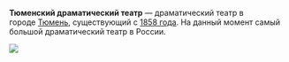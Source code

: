 **Тюменский драматический театр** — драматический театр в городе [Тюмень](https://ru.wikipedia.org/wiki/%D0%A2%D1%8E%D0%BC%D0%B5%D0%BD%D1%8C), существующий с [1858 года](https://ru.wikipedia.org/wiki/1858_%D0%B3%D0%BE%D0%B4_%D0%B2_%D1%82%D0%B5%D0%B0%D1%82%D1%80%D0%B5). На данный момент самый большой драматический театр в России.

![](https://upload.wikimedia.org/wikipedia/commons/c/c9/%D0%A2%D1%8E%D0%BC%D0%B5%D0%BD%D1%81%D0%BA%D0%B8%D0%B9_%D0%B4%D1%80%D0%B0%D0%BC%D1%82%D0%B5%D0%B0%D1%82%D1%80-1.jpg)
